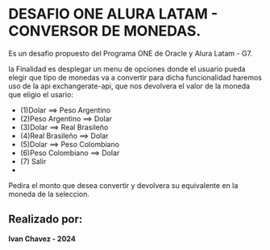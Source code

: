 # DESAFIO ONE ALURA LATAM - CONVERSOR DE MONEDAS.

Es un desafio propuesto del Programa ONE de Oracle y Alura Latam - G7.

la Finalidad es desplegar un menu de opciones donde el usuario pueda elegir que tipo de monedas va a convertir para dicha funcionalidad haremos uso de la api exchangerate-api, 
que nos devolvera el valor de la moneda que eligio el usario:

 * (1)Dolar ==> Peso Argentino
 * (2)Peso Argentino ==> Dolar
 * (3)Dolar ==> Real Brasileño
 * (4)Real Brasileño ==> Dolar
 * (5)Dolar ==> Peso Colombiano
 * (6)Peso Colombiano ==> Dolar
 * (7) Salir
 * 
Pedira el monto que desea convertir y devolvera su equivalente en la moneda de la seleccion.

## Realizado por:

**Ivan Chavez - 2024**
